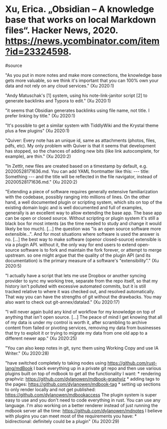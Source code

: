 # Xu, Erica. „Obsidian – A knowledge base that works on local Markdown files“. Hacker News, 2020. https://news.ycombinator.com/item?id=23324598.
 #source

"As you put in more notes and make more connections, the knowledge base gets more valuable, so we think it's important that you can 100% own your data and not rely on any cloud services." (Xu 2020:1)

"Andy Matuschak's [1] system, using his note-link-janitor script [2] to generate backlinks and Typora to edit." (Xu 2020:1)

"it seems that Obsidian generates backlinks using file name, not title. I prefer linking by title." (Xu 2020:1)

"It's possible to get a similar system with TiddlyWiki and the Krystal theme plus a few plugins" (Xu 2020:1)

"Quiver: Every note has an unique id, same as attachments (photos, files, pdfs, etc). My only problem with Quiver is that it seems that development has stopped, so the chances of adding new bits (like link autocomplete, for example), are thin." (Xu 2020:2)

"In Zettlr, new files are created based on a timestamp by default, e.g. 20200528171636.md. You can add YAML frontmatter like this: --- title: Something --- and the title will be reflected in the file navigator, instead of 20200528171636.md." (Xu 2020:2)

"Extending a piece of software requires generally extensive familiarization with the codebase, possibly ranging into millions of lines. On the other hand, a well documented plugin or scripting system, which sits on top of the existing domain logic and is well documented and full of examples, generally is an excellent way to allow extending the base app. The base app can be open or closed source. Without scripting or plugin system it's still a black box for most intents (as the time needed to study and change it would likely be too much). […] the question was "is an open source software more extensible...". And for most situations where software is used the answer is no. […] the best way to make software (openor closed-source) extensible is via a plugin API. without it, the only way for end users to extend open-source software is to fork and maintain the fork forever, or attempt to merge upstream. so one might argue that the quality of the plugin API (and its documentation) is the primary measure of a software's "extensibility"." (Xu 2020:5)

"I actually have a script that lets me use Dropbox or another syncing provider to sync my working tree, separate from the repo itself, so that my history isn't polluted with excessive automated commits, but it is still tracked relative to where it was checked out, and resolved automatically. That way you can have the strengths of git without the drawbacks. You may also want to check out git-annex/datalad." (Xu 2020:17)

"I will never again build any kind of workflow for my knowledge on top of anything that isn't open source. […] The peace of mind I get knowing that all of my data is under my control is worth it, after scrambling to archive content from failed or pivoting services, removing my data from businesses that try to exploit it or trying to migrate my data from one old app to a different newer app." (Xu 2020:25)

"You can also keep notes in git, sync them using Working Copy and use IA Writer." (Xu 2020:28)

"have switched completely to taking nodes using https://github.com/rust-lang/mdBook I back everything up in a private git repo and then use various plugins built on top of mdbook to get all the functionality I want: * rendering graphviz: https://github.com/dylanowen/mdbook-graphviz * adding tags to the pages: https://github.com/dylanowen/mdbook-tag * setting up sections to only render locally and not get published: https://github.com/dylanowen/mdbookaccess The plugin system is super easy to use and you don't need to code everything in rust. You can use any language. I'm also working on a better renderer instead of just running the mdbook server all the time: https://github.com/dylanowen/mdnotes I believe with plugins you can meet most of the requirements you have: * bidirectional: definitely could be a plugin" (Xu 2020:29)